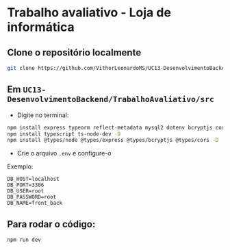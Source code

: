 
# Trabalho avaliativo - Loja de informática

## Clone o repositório localmente
```bash
git clone https://github.com/VithorLeonardoMS/UC13-DesenvolvimentoBackend.git
```

## Em `UC13-DesenvolvimentoBackend/TrabalhoAvaliativo/src`
- Digite no terminal:

```bash
npm install express typeorm reflect-metadata mysql2 dotenv bcryptjs cors
npm install typescript ts-node-dev -D
npm install @types/node @types/express @types/bcryptjs @types/cors -D
```
- Crie o arquivo `.env` e configure-o

Exemplo:

```env
DB_HOST=localhost
DB_PORT=3306
DB_USER=root
DB_PASSWORD=root
DB_NAME=front_back
```

## Para rodar o código:

```bash
npm run dev
```

